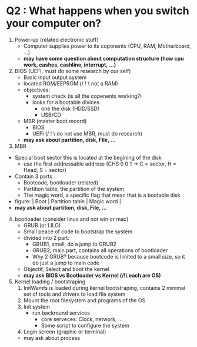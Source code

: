 # Q2 : What happens when you switch your computer on?

1. Power-up (related electronic stuff)
    - Computer supplies power to its coponents (CPU, RAM, Motherboard, ...)
    - **may have some question about computation structure (how cpu work, cashes, cashline, interrupt, ...)**
2. BIOS (UEFI, must do some research by our self)
    - Basic input output system
    - located ROM/EEPROM (/ ! \ not a RAM)
    - objectives:
        - system check (is all the copenents working?)
        - looks for a bootable divices
            - one the disk (HDD/SSD)
            - USB/CD
    - MBR (master boot record)
        - BIOS
        - UEFI (/ ! \ do not use MBR, must do research)
    - **may ask about partition, disk, File, ...**
3. MBR
  - Special boot sector this is located at the begining of the disk
      - use the first addressable address (CHS 0 0 1 -> C = sector, H = Head, S = sector)
  - Contain 3 parts
      - Bootcode, bootloader (related)
      - Partition table, the partition of the system
      - The magic word, a specific flag that mean that is a bootable disk
  - figure: | Boot | Partition table | Magic word |
  - **may ask about partition, disk, File, ...**
4. bootloader (consider linux and not win or mac)
    - GRUB (or LILO)
    - Small peace of code to bootstrap the system
    - divided into 2 part:
        - GRUB1, small, do a jump to GRUB2
        - GRUB2, main part, contains all operations of bootloader
        - Why 2 GRUB? because bootcode is limited to a small size, so it do just a jump to main code
    - Objectif, Select and boot the kernel
    - **may ask BIOS vs Bootloader vs Kernel (/!\ each are OS)**
5. Kernel loading / bootstraping
    1. InitWamfs is loaded during kernel bootstraping, contains 2 minimal set of tools and drivers to load file system 
    1. Mount the root filesystem and programs of the OS
    1. Init system
        - run backround services
            - core serveces: Clock, network, ...
            - Some script to configure the system
    1. Login screen (graphic or terminal)
    - may ask about process